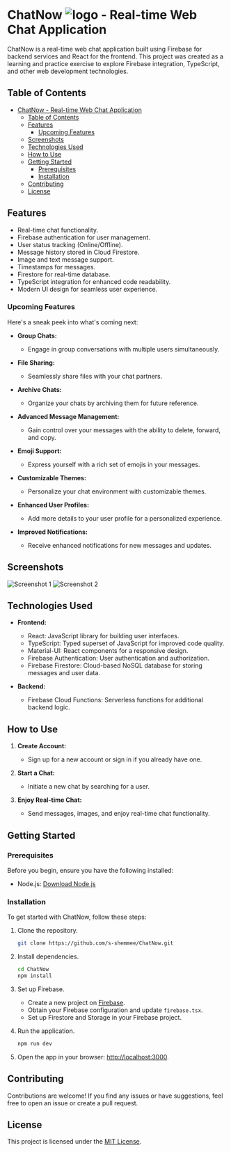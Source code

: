 # ChatNow ![logo](/public/favicon.ico) - Real-time Web Chat Application

ChatNow is a real-time web chat application built using Firebase for backend services and React for the frontend. This project was created as a learning and practice exercise to explore Firebase integration, TypeScript, and other web development technologies.

## Table of Contents

- [ChatNow  - Real-time Web Chat Application](#chatnow----real-time-web-chat-application)
  - [Table of Contents](#table-of-contents)
  - [Features](#features)
    - [Upcoming Features](#upcoming-features)
  - [Screenshots](#screenshots)
  - [Technologies Used](#technologies-used)
  - [How to Use](#how-to-use)
  - [Getting Started](#getting-started)
    - [Prerequisites](#prerequisites)
    - [Installation](#installation)
  - [Contributing](#contributing)
  - [License](#license)

## Features

- Real-time chat functionality.
- Firebase authentication for user management.
- User status tracking (Online/Offline).
- Message history stored in Cloud Firestore.
- Image and text message support.
- Timestamps for messages.
- Firestore for real-time database.
- TypeScript integration for enhanced code readability.
- Modern UI design for seamless user experience.

### Upcoming Features

Here's a sneak peek into what's coming next:

- **Group Chats:**
  - Engage in group conversations with multiple users simultaneously.

- **File Sharing:**
  - Seamlessly share files with your chat partners.

- **Archive Chats:**
  - Organize your chats by archiving them for future reference.

- **Advanced Message Management:**
  - Gain control over your messages with the ability to delete, forward, and copy.

- **Emoji Support:**
  - Express yourself with a rich set of emojis in your messages.

- **Customizable Themes:**
  - Personalize your chat environment with customizable themes.

- **Enhanced User Profiles:**
  - Add more details to your user profile for a personalized experience.

- **Improved Notifications:**
  - Receive enhanced notifications for new messages and updates.

## Screenshots

![Screenshot 1](/screenshots/screenshot1.png)
![Screenshot 2](/screenshots/screenshot2.gif)

## Technologies Used

- **Frontend:**
  - React: JavaScript library for building user interfaces.
  - TypeScript: Typed superset of JavaScript for improved code quality.
  - Material-UI: React components for a responsive design.
  - Firebase Authentication: User authentication and authorization.
  - Firebase Firestore: Cloud-based NoSQL database for storing messages and user data.

- **Backend:**
  - Firebase Cloud Functions: Serverless functions for additional backend logic.

## How to Use

1. **Create Account:**
   - Sign up for a new account or sign in if you already have one.

2. **Start a Chat:**
   - Initiate a new chat by searching for a user.

3. **Enjoy Real-time Chat:**
   - Send messages, images, and enjoy real-time chat functionality.

## Getting Started

### Prerequisites

Before you begin, ensure you have the following installed:

- Node.js: [Download Node.js](https://nodejs.org/)

### Installation

To get started with ChatNow, follow these steps:

1. Clone the repository.
   ```bash
   git clone https://github.com/s-shemmee/ChatNow.git
   ```

2. Install dependencies.
   ```bash
   cd ChatNow
   npm install
   ```

3. Set up Firebase.
   - Create a new project on [Firebase](https://firebase.google.com/).
   - Obtain your Firebase configuration and update `firebase.tsx`.
   - Set up Firestore and Storage in your Firebase project.

4. Run the application.
   ```bash
   npm run dev
   ```

5. Open the app in your browser: [http://localhost:3000](http://localhost:3000).

## Contributing

Contributions are welcome! If you find any issues or have suggestions, feel free to open an issue or create a pull request.

## License

This project is licensed under the [MIT License](LICENSE).
